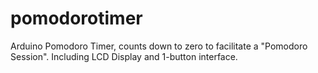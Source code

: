 pomodorotimer
=============

Arduino Pomodoro Timer, counts down to zero to facilitate a "Pomodoro Session". Including LCD Display and 1-button interface.
